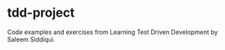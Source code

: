 # tdd-project

Code examples and exercises from Learning Test Driven Development by Saleem Siddiqui. 
